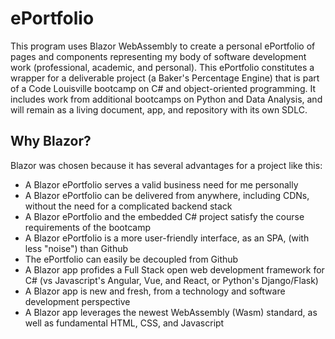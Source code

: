 # ePortfolio

This program uses Blazor WebAssembly to create a personal ePortfolio of pages and components representing my body of software development work (professional, academic, and personal). This ePortfolio constitutes a wrapper for a deliverable project (a Baker's Percentage Engine) that is part of a Code Louisville bootcamp on C# and object-oriented programming. It includes work from additional bootcamps on Python and Data Analysis, and will remain as a living document, app, and repository with its own SDLC.

## Why Blazor?

Blazor was chosen because it has several advantages for a project like this:
- A Blazor ePortfolio serves a valid business need for me personally
- A Blazor ePortfolio can be delivered from anywhere, including CDNs, without the need for a complicated backend stack
- A Blazor ePortfolio and the embedded C# project satisfy the course requirements of the bootcamp
- A Blazor ePortfolio is a more user-friendly interface, as an SPA, (with less "noise") than Github
- The ePortfolio can easily be decoupled from Github
- A Blazor app profides a Full Stack open web development framework for C# (vs Javascript's Angular, Vue, and React, or Python's Django/Flask)
- A Blazor app is new and fresh, from a technology and software development perspective
- A Blazor app leverages the newest WebAssembly (Wasm) standard, as well as fundamental HTML, CSS, and Javascript
